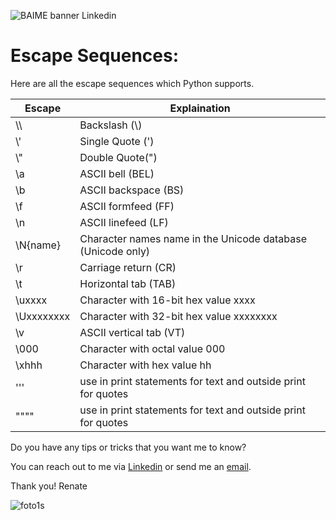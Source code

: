 ![BAIME banner Linkedin](https://user-images.githubusercontent.com/47600826/73174265-9c3c5e80-4107-11ea-858b-c2c9f5304729.png)

# Escape Sequences: 
Here are all the escape sequences which Python supports. 

|Escape|Explaination|
|------|-------|
| \\\ | Backslash (\\)|
|\\'| Single Quote (')|
|\\"| Double Quote(")|
|\\a| ASCII bell (BEL)|
|\\b| ASCII backspace (BS)|
|\\f| ASCII formfeed (FF)|
|\\n| ASCII linefeed (LF)|
|\\N{name}| Character names name in the Unicode database (Unicode only)|
|\\r| Carriage return (CR)|
|\\t|Horizontal tab (TAB)|
|\\uxxxx| Character with 16-bit hex value xxxx|
|\\Uxxxxxxxx| Character with 32-bit hex value xxxxxxxx|
|\\v| ASCII vertical tab (VT)|
|\\000| Character with octal value 000|
|\\xhhh| Character with hex value hh|
|\'''| use in print statements for text and outside print for quotes|
|\""""| use in print statements for text and outside print for quotes|


Do you have any tips or tricks that you want me to know? 

You can reach out to me via [Linkedin](https://www.linkedin.com/in/renatevankempen/) or send me an [email](renate@baime.nl).

Thank you! 
Renate

![foto1s](https://user-images.githubusercontent.com/47600826/73173281-4f578880-4105-11ea-8862-4c54a530e7f4.jpg)

